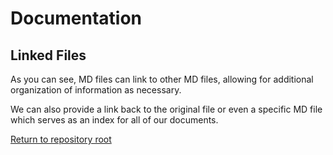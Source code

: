 # Documentation

## Linked Files

As you can see, MD files can link to other MD files, allowing for additional organization of information as necessary. 

We can also provide a link back to the original file or even a specific MD file which serves as an index for all of our documents.


[Return to repository root](https://github.com/JohnLamontagne/AFLGHDemo)
